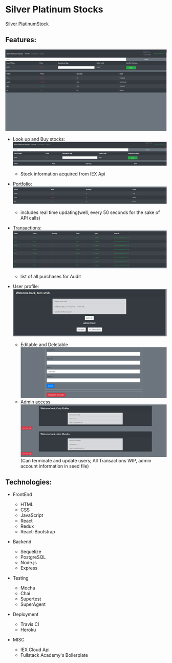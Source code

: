 # Silver Platinum Stocks

[Silver PlatinumStock](http://silverplatinumstocks.herokuapp.com/)

## Features:
![Image of the Site](/ReadmeImages/site.png)

* Look up and Buy stocks:
![Image of the buy](/ReadmeImages/buy.png)
    * Stock information acquired from IEX Api
* Portfolio:
![Image of the portfolio](/ReadmeImages/portfolio.png)
  * includes real time updating(well, every 50 seconds for the sake of API calls)
  
* Transactions:
![Image of the transactions](/ReadmeImages/audittransactions.png)
  * list of all purchases for Audit

* User profile:
![Image of User Profile](/ReadmeImages/userprofile.png)
    * Editable and Deletable
    ![Image of Update user](/ReadmeImages/accountfeatures.PNG)
    * Admin access
    ![Image of Admin panel](/ReadmeImages/admin.png)
    (Can terminate and update users; All Transactions WIP, admin account information in seed file)

## Technologies:

* FrontEnd
    * HTML
    * CSS
    * JavaScript
    * React
    * Redux
    * React-Bootstrap
* Backend

  * Sequelize
  * PostgreSQL
  * Node.js
  * Express
* Testing

  * Mocha
  * Chai
  * Supertest
  * SuperAgent
* Deployment

  * Travis CI
  * Heroku
* MISC

  * IEX Cloud Api
  * Fullstack Academy's Boilerplate




